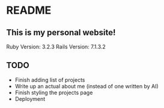 # README

## This is my personal website!

Ruby Version: 3.2.3
Rails Version: 7.1.3.2

## TODO
- Finish adding list of projects
- Write up an actual about me (instead of one written by AI)
- Finish styling the projects page
- Deployment
